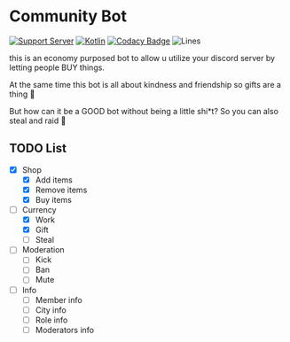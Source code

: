 # Community Bot

[![Support Server](https://img.shields.io/discord/503652829685088276?label=discord+support+server&logo=Discord&colorB=7289da&style=flat)](https://discord.gg/6yekupN67K)
[![Kotlin](https://img.shields.io/badge/v1.5.10-%230095D5.svg?label=&logo=kotlin&logoColor=white&style=flat)](https://kotlinlang.org/)
[![Codacy Badge](https://img.shields.io/codacy/grade/5cb56a0deff647148a6b8889fe8907df?label=Project+Grade&logo=codacy)](https://www.codacy.com/gh/Unicorn7141/CommunityBot/dashboard?utm_source=github.com&amp;utm_medium=referral&amp;utm_content=Unicorn7141/CommunityBot&amp;utm_campaign=Badge_Grade)
![Lines](https://img.shields.io/tokei/lines/github/Unicorn7141/CommunityBot?color=1aa2d4&label=Total%20Lines%20Of%20Code&logo=kotlin&logoColor=1aa2d4)

this is an economy purposed bot to allow u utilize your discord server by letting people BUY things.

At the same time this bot is all about kindness and friendship so gifts are a thing 🤯

But how can it be a GOOD bot without being a little shi*t? So you can also steal and raid 🤣

## TODO List
- [x] Shop
  - [x] Add items
  - [x] Remove items
  - [x] Buy items 
- [ ] Currency
  - [x] Work
  - [x] Gift
  - [ ] Steal
- [ ] Moderation
  - [ ] Kick
  - [ ] Ban
  - [ ] Mute
- [ ] Info
  - [ ] Member info
  - [ ] City info
  - [ ] Role info
  - [ ] Moderators info

